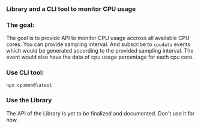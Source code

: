 ### Library and a CLI tool to monitor CPU usage

### The goal:
The goal is to provide API to monitor CPU usage accross all
available CPU cores. You can provide sampling interval.
And subscribe to `cpudata` events which would be generated
according to the provided sampling interval. The event would
also have the data of cpu usage percentage for each cpu core.

### Use CLI tool:

```sh
npx cpumon@latest
```

### Use the Library
The API of the Library is yet to be finalized and documented. Don't use it for now.
